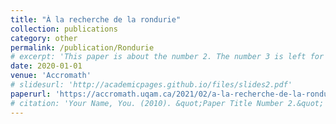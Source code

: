 ```yaml
---
title: "À la recherche de la rondurie"
collection: publications
category: other
permalink: /publication/Rondurie
# excerpt: 'This paper is about the number 2. The number 3 is left for future work.'
date: 2020-01-01
venue: 'Accromath'
# slidesurl: 'http://academicpages.github.io/files/slides2.pdf'
paperurl: 'https://accromath.uqam.ca/2021/02/a-la-recherche-de-la-rondurie/'
# citation: 'Your Name, You. (2010). &quot;Paper Title Number 2.&quot; <i>Journal 1</i>. 1(2).'
---
```


<!-- The contents above will be part of a list of publications, if the user clicks the link for the publication than the contents of section will be rendered as a full page, allowing you to provide more information about the paper for the reader. When publications are displayed as a single page, the contents of the above "citation" field will automatically be included below this section in a smaller font. -->